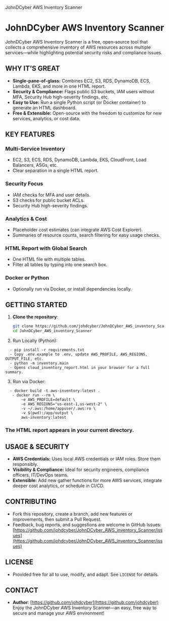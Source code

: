 JohnDCyber AWS Inventory Scanner

# JohnDCyber AWS Inventory Scanner

JohnDCyber AWS Inventory Scanner is a free, open-source tool that collects a comprehensive inventory of AWS resources across multiple services—while highlighting potential security risks and compliance issues.

## WHY IT’S GREAT

- **Single-pane-of-glass:** Combines EC2, S3, RDS, DynamoDB, ECS, Lambda, EKS, and more in one HTML report.
- **Security & Compliance:** Flags public S3 buckets, IAM users without MFA, Security Hub high-severity findings, etc.
- **Easy to Use:** Run a single Python script (or Docker container) to generate an HTML dashboard.
- **Free & Extensible:** Open-source with the freedom to customize for new services, analytics, or cost data.

## KEY FEATURES

### Multi-Service Inventory
- EC2, S3, ECS, RDS, DynamoDB, Lambda, EKS, CloudFront, Load Balancers, ASGs, etc.  
- Clear separation in a single HTML report.

### Security Focus
- IAM checks for MFA and user details.  
- S3 checks for public bucket ACLs.  
- Security Hub high-severity findings.

### Analytics & Cost
- Placeholder cost estimates (can integrate AWS Cost Explorer).  
- Summaries of resource counts, search filtering for easy usage checks.

### HTML Report with Global Search
- One HTML file with multiple tables.  
- Filter all tables by typing into one search box.

### Docker or Python
- Optionally run via Docker, or install dependencies locally.

## GETTING STARTED

1. **Clone the repository**:
   ```bash
   git clone https://github.com/johdcyber/JohnDCyber_AWS_inventory_Scanner.git
   cd JohnDCyber_AWS_inventory_Scanner
2. Run Locally (Python):
```commandline
  - pip install -r requirements.txt
  - Copy .env.example to .env, update AWS_PROFILE, AWS_REGIONS, OUTPUT_FILE, etc.
  - python -m inventory.main
  - Opens cloud_inventory_report.html in your browser for a full summary.
```
 
3. Run via Docker:
```commandline
  - docker build -t aws-inventory:latest .
   - docker run --rm \
       -e AWS_PROFILE=default \
       -e AWS_REGIONS="us-east-1,us-west-2" \
       -v ~/.aws:/home/appuser/.aws:ro \
       -v $(pwd):/app/output \
       aws-inventory:latest
```
### The HTML report appears in your current directory.

## USAGE & SECURITY

- **AWS Credentials:** Uses local AWS credentials or IAM roles. Store them responsibly.  
- **Visibility & Compliance:** Ideal for security engineers, compliance officers, IT/DevOps teams.  
- **Extensible:** Add new gather functions for more AWS services, integrate deeper cost analytics, or schedule in CI/CD.

## CONTRIBUTING

- Fork this repository, create a branch, add new features or improvements, then submit a Pull Request.  
- Feedback, bug reports, and suggestions are welcome in GitHub Issues:  
  [https://github.com/johdcyber/JohnDCyber_AWS_inventory_Scanner/issues](https://github.com/johdcyber/JohnDCyber_AWS_inventory_Scanner/issues)

## LICENSE

- Provided free for all to use, modify, and adapt. See `LICENSE` for details.

## CONTACT
- **Author**: [https://github.com/johdcyber](https://github.com/johdcyber)
Enjoy the JohnDCyber AWS Inventory Scanner—an easy, free way to secure and manage your AWS environment!
